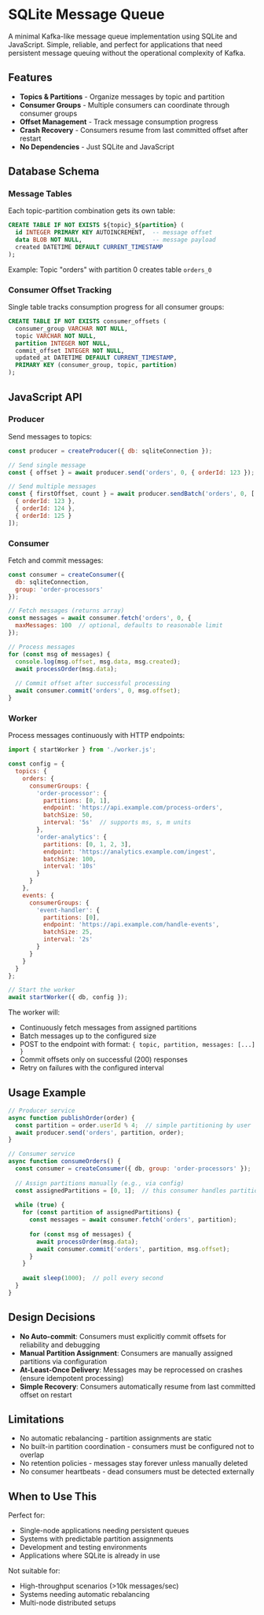 # SQLite Message Queue

A minimal Kafka-like message queue implementation using SQLite and JavaScript. Simple, reliable, and perfect for applications that need persistent message queuing without the operational complexity of Kafka.

## Features

- **Topics & Partitions** - Organize messages by topic and partition
- **Consumer Groups** - Multiple consumers can coordinate through consumer groups
- **Offset Management** - Track message consumption progress
- **Crash Recovery** - Consumers resume from last committed offset after restart
- **No Dependencies** - Just SQLite and JavaScript

## Database Schema

### Message Tables

Each topic-partition combination gets its own table:

```sql
CREATE TABLE IF NOT EXISTS ${topic}_${partition} (
  id INTEGER PRIMARY KEY AUTOINCREMENT,  -- message offset
  data BLOB NOT NULL,                    -- message payload
  created DATETIME DEFAULT CURRENT_TIMESTAMP
);
```

Example: Topic "orders" with partition 0 creates table `orders_0`

### Consumer Offset Tracking

Single table tracks consumption progress for all consumer groups:

```sql
CREATE TABLE IF NOT EXISTS consumer_offsets (
  consumer_group VARCHAR NOT NULL,
  topic VARCHAR NOT NULL,
  partition INTEGER NOT NULL,
  commit_offset INTEGER NOT NULL,
  updated_at DATETIME DEFAULT CURRENT_TIMESTAMP,
  PRIMARY KEY (consumer_group, topic, partition)
);
```

## JavaScript API

### Producer

Send messages to topics:

```js
const producer = createProducer({ db: sqliteConnection });

// Send single message
const { offset } = await producer.send('orders', 0, { orderId: 123 });

// Send multiple messages
const { firstOffset, count } = await producer.sendBatch('orders', 0, [
  { orderId: 123 },
  { orderId: 124 },
  { orderId: 125 }
]);
```

### Consumer

Fetch and commit messages:

```js
const consumer = createConsumer({ 
  db: sqliteConnection,
  group: 'order-processors' 
});

// Fetch messages (returns array)
const messages = await consumer.fetch('orders', 0, { 
  maxMessages: 100  // optional, defaults to reasonable limit
});

// Process messages
for (const msg of messages) {
  console.log(msg.offset, msg.data, msg.created);
  await processOrder(msg.data);
  
  // Commit offset after successful processing
  await consumer.commit('orders', 0, msg.offset);
}
```

### Worker

Process messages continuously with HTTP endpoints:

```js
import { startWorker } from './worker.js';

const config = {
  topics: {
    orders: {
      consumerGroups: {
        'order-processor': {
          partitions: [0, 1],
          endpoint: 'https://api.example.com/process-orders',
          batchSize: 50,
          interval: '5s'  // supports ms, s, m units
        },
        'order-analytics': {
          partitions: [0, 1, 2, 3],
          endpoint: 'https://analytics.example.com/ingest',
          batchSize: 100,
          interval: '10s'
        }
      }
    },
    events: {
      consumerGroups: {
        'event-handler': {
          partitions: [0],
          endpoint: 'https://api.example.com/handle-events',
          batchSize: 25,
          interval: '2s'
        }
      }
    }
  }
};

// Start the worker
await startWorker({ db, config });
```

The worker will:
- Continuously fetch messages from assigned partitions
- Batch messages up to the configured size
- POST to the endpoint with format: `{ topic, partition, messages: [...] }`
- Commit offsets only on successful (200) responses
- Retry on failures with the configured interval

## Usage Example

```js
// Producer service
async function publishOrder(order) {
  const partition = order.userId % 4;  // simple partitioning by user
  await producer.send('orders', partition, order);
}

// Consumer service  
async function consumeOrders() {
  const consumer = createConsumer({ db, group: 'order-processors' });
  
  // Assign partitions manually (e.g., via config)
  const assignedPartitions = [0, 1];  // this consumer handles partitions 0 and 1
  
  while (true) {
    for (const partition of assignedPartitions) {
      const messages = await consumer.fetch('orders', partition);
      
      for (const msg of messages) {
        await processOrder(msg.data);
        await consumer.commit('orders', partition, msg.offset);
      }
    }
    
    await sleep(1000);  // poll every second
  }
}
```

## Design Decisions

- **No Auto-commit**: Consumers must explicitly commit offsets for reliability and debugging
- **Manual Partition Assignment**: Consumers are manually assigned partitions via configuration
- **At-Least-Once Delivery**: Messages may be reprocessed on crashes (ensure idempotent processing)
- **Simple Recovery**: Consumers automatically resume from last committed offset on restart

## Limitations

- No automatic rebalancing - partition assignments are static
- No built-in partition coordination - consumers must be configured not to overlap
- No retention policies - messages stay forever unless manually deleted
- No consumer heartbeats - dead consumers must be detected externally

## When to Use This

Perfect for:
- Single-node applications needing persistent queues
- Systems with predictable partition assignments
- Development and testing environments
- Applications where SQLite is already in use

Not suitable for:
- High-throughput scenarios (>10k messages/sec)
- Systems needing automatic rebalancing
- Multi-node distributed setups

